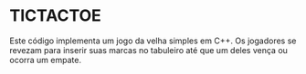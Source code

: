 # TICTACTOE
Este código implementa um jogo da velha simples em C++. Os jogadores se revezam para inserir suas marcas no tabuleiro até que um deles vença ou ocorra um empate.
